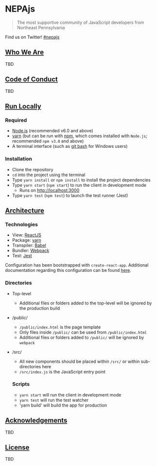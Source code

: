 # NEPAjs

> The most supportive community of JavaScript developers from Northeast Pennsylvania

Find us on Twitter! [#nepajs](https://twitter.com/hashtag/NEPAjs?src=hash)

## [Who We Are](#introduction)

TBD

## [Code of Conduct](#conduct)

TBD

## [Run Locally](#run)

### Required

- [Node.js](https://nodejs.org/en/download) (recommended v6.0 and above)
- [yarn](https://yarnpkg.com/en/docs/install) (but can be run with [npm](https://www.npmjs.com), which comes installed with `Node.js`; recommended `npm v3.0` and above)
- A terminal interface (such as [git bash](https://git-scm.com/downloads) for Windows users)

### Installation

- Clone the repository
- `cd` into the project using the terminal
- Type `yarn install` or `npm install` to install the project dependencies
- Type `yarn start` (`npm start`) to run the client in development mode
  - Runs on [http://localhost:3000](http://localhost:3000)
- Type `yarn test` (`npm test`) to launch the test runner (Jest)

## [Architecture](#architecture)

### Technologies

- View: [ReactJS](https://facebook.github.io/react/)
- Package: [yarn](https://yarnpkg.com/en/)
- Transpiler: [Babel](https://babeljs.io/)
- Bundler: [Webpack](https://webpack.github.io/)
- Test: [Jest](https://facebook.github.io/jest/)

Configuration has been bootstrapped with `create-react-app`.  Additional documentation regarding this configuration can be found [here](https://github.com/facebookincubator/create-react-app).

### Directories

* Top-level
  * Additional files or folders added to the top-level will be ignored by the production build
* /public/
  * `/public/index.html` is the page template
  * Only files inside `/public/` can be used from `/public/index.html`
  * Additional files or folders added to `/public/` will be ignored by `webpack`
* /src/
  * All new components should be placed within `/src/` or within sub-directories here
  * `/src/index.js` is the JavaScript entry point

  ### Scripts

  - `yarn start` will run the client in development mode
  - `yarn test` will run the test watcher
  - 'yarn build' will build the app for production

## [Acknowledgements](#acknowledgements)

TBD

## [License](#license)

TBD
